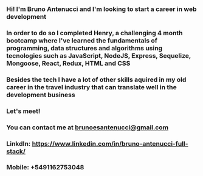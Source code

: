 ### Hi! I'm Bruno Antenucci and I'm looking to start a career in web development
### In order to do so I completed Henry, a challenging 4 month bootcamp where I've learned the fundamentals of programming, data structures and algorithms using tecnologies such as JavaScript, NodeJS, Express, Sequelize, Mongoose, React, Redux, HTML and CSS
### Besides the tech I have a lot of other skills aquired in my old career in the travel industry that can translate well in the development business
### Let's meet!
### You can contact me at brunoesantenucci@gmail.com 
### LinkdIn: https://www.linkedin.com/in/bruno-antenucci-full-stack/
### Mobile: +5491162753048

<!--
**BrunoAntenucci/BrunoAntenucci** is a ✨ _special_ ✨ repository because its `README.md` (this file) appears on your GitHub profile.

Here are some ideas to get you started:

- 🔭 I’m currently working on ...
- 🌱 I’m currently learning ...
- 👯 I’m looking to collaborate on ...
- 🤔 I’m looking for help with ...
- 💬 Ask me about ...
- 📫 How to reach me: ...
- 😄 Pronouns: ...
- ⚡ Fun fact: ...
Hi there 👋
-->
